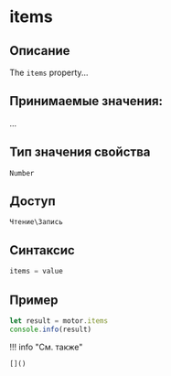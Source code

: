 # items

## Описание
The `items` property...

## Принимаемые значения:
...

## Тип значения свойства
`Number`

## Доступ
`Чтение\Запись`

## Синтаксис
```javascript
items = value
```

## Пример
```javascript linenums="1"
let result = motor.items
console.info(result)
```

!!! info "См. также"

    []()

